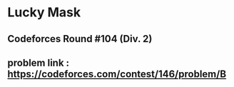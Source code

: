 # Lucky Mask

## Codeforces Round #104 (Div. 2)

## problem link : https://codeforces.com/contest/146/problem/B